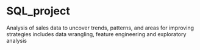 # SQL_project
Analysis of sales data to uncover trends, patterns, and areas for improving strategies includes data wrangling, feature engineering and exploratory analysis
